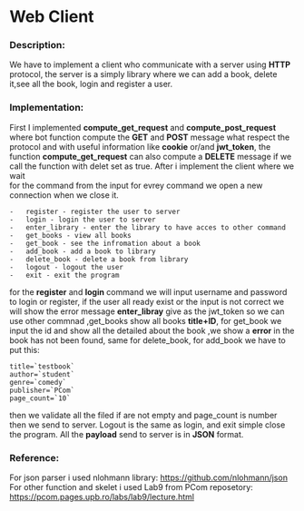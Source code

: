 ﻿# Web Client

### Description: 
We have to implement a client who communicate with a server using **HTTP** protocol, 
the server is a simply library where we can add a book, delete it,see all the book, login and register a user.
### Implementation:
First I implemented **compute_get_request** and **compute_post_request** where
bot function compute the **GET** and **POST** message what respect the protocol
and with useful information like **cookie** or/and **jwt_token**, the function
**compute_get_request** can also compute a **DELETE** message if we call
the function with delet set as true. After i implement the client where we wait  
for the command from the input for evrey command we open a new connection when we close it.
```
-   register - register the user to server
-   login - login the user to server
-   enter_library - enter the library to have acces to other command
-   get_books - view all books
-   get_book - see the infromation about a book
-   add_book - add a book to library
-   delete_book - delete a book from library
-   logout - logout the user
-   exit - exit the program
```
for the **register** and **login** command we will input username and password 
to login or register, if the user all ready exist or the input is not correct we will show the error message
**enter_libray** give as the jwt_token so we can use other commnad 
,get_books show all books **title+ID**, for get_book we input the id and show
all the detailed about the book ,we show a **error** in the book has not been found, same for delete_book,
 for add_book we have to put this:
```
title=`testbook`
author=`student`
genre=`comedy`
publisher=`PCom`
page_count=`10`
```
then we validate all the filed if are not empty and page_count is number then we send to server.
Logout is the same as login, and exit simple close the program. All the **payload**
send to server is in **JSON** format.

### Reference: 
For json parser i used nlohmann library:
 https://github.com/nlohmann/json
For other function and skelet i used Lab9 from PCom reposetory:
https://pcom.pages.upb.ro/labs/lab9/lecture.html


